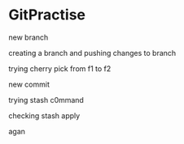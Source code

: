 
# GitPractise

new branch

creating a branch and pushing changes to branch

trying cherry pick from f1 to f2


new commit

trying stash c0mmand


checking stash apply

agan


